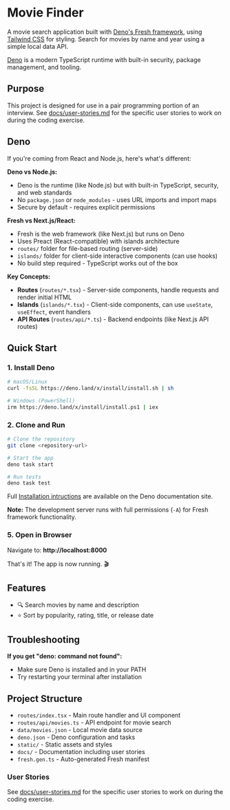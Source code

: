 # Movie Finder

A movie search application built with [Deno's Fresh framework](https://fresh.deno.dev/), using [Tailwind CSS](https://tailwindcss.com/) for styling. Search for movies by name and year using a simple local data API.

[Deno](https://docs.deno.com/runtime/) is a modern TypeScript runtime with built-in security, package management, and tooling.

## Purpose

This project is designed for use in a pair programming portion of an interview. See [docs/user-stories.md](docs/user-stories.md) for the specific user stories to work on during the coding exercise.


## Deno

If you're coming from React and Node.js, here's what's different:

**Deno vs Node.js:**
- Deno is the runtime (like Node.js) but with built-in TypeScript, security, and web standards
- No `package.json` or `node_modules` - uses URL imports and import maps
- Secure by default - requires explicit permissions

**Fresh vs Next.js/React:**
- Fresh is the web framework (like Next.js) but runs on Deno
- Uses Preact (React-compatible) with islands architecture
- `routes/` folder for file-based routing (server-side)
- `islands/` folder for client-side interactive components (can use hooks)
- No build step required - TypeScript works out of the box

**Key Concepts:**
- **Routes** (`routes/*.tsx`) - Server-side components, handle requests and render initial HTML
- **Islands** (`islands/*.tsx`) - Client-side components, can use `useState`, `useEffect`, event handlers
- **API Routes** (`routes/api/*.ts`) - Backend endpoints (like Next.js API routes)

## Quick Start

### 1. Install Deno
```bash
# macOS/Linux
curl -fsSL https://deno.land/x/install/install.sh | sh

# Windows (PowerShell)
irm https://deno.land/x/install/install.ps1 | iex
```

### 2. Clone and Run
```bash
# Clone the repository
git clone <repository-url>

# Start the app
deno task start

# Run tests
deno task test
```

Full [Installation intructions](https://docs.deno.com/runtime/getting_started/installation/) are available on the Deno documentation site.

**Note:** The development server runs with full permissions (`-A`) for Fresh framework functionality.

### 5. Open in Browser
Navigate to: **http://localhost:8000**

That's it! The app is now running. 🎬

## Features

- 🔍 Search movies by name and description
- ⭐ Sort by popularity, rating, title, or release date

## Troubleshooting

**If you get "deno: command not found":**
- Make sure Deno is installed and in your PATH
- Try restarting your terminal after installation

## Project Structure

- `routes/index.tsx` - Main route handler and UI component
- `routes/api/movies.ts` - API endpoint for movie search
- `data/movies.json` - Local movie data source
- `deno.json` - Deno configuration and tasks
- `static/` - Static assets and styles
- `docs/` - Documentation including user stories
- `fresh.gen.ts` - Auto-generated Fresh manifest


### User Stories
See [docs/user-stories.md](docs/user-stories.md) for the specific user stories to work on during the coding exercise.
